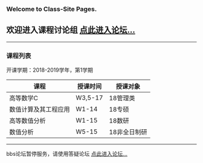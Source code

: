 ### Welcome to Class-Site Pages.

## 欢迎进入课程讨论组 [点此进入论坛...](http://www.cjlu.tk/)

---

### 课程列表
开课学期：2018-2019学年，第1学期

|课程 | 授课时间 | 授课对象 |
|-----------| ------------|------------|
|高等数学C|W3,5-17|18管理类|
|数值计算及其工程应用|W1-14|18专硕|
|高等数值分析|W1-15|18数研|
|数值分析|W5-15|18非全日制研|

---

bbs论坛暂停服务，请使用答疑论坛
[点此进入论坛...](http://www.cjlu.tk/)
